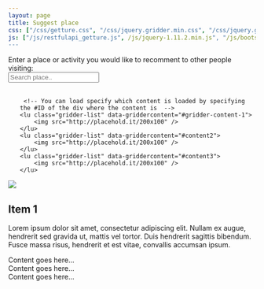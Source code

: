 ```yaml
---
layout: page
title: Suggest place
css: ["/css/getture.css", "/css/jquery.gridder.min.css", "/css/jquery.gridder.min.css.map"]
js: ["/js/restfulapi_getture.js", /js/jquery-1.11.2.min.js", "/js/bootstrap.js", "/js/jquery.gridder.min.js", "/js/getture.js"]
---
```


<div name="search" class="">
    <label for="suggest_search">Enter a place or activity you would like to recomment to other people visiting: </label><br>
    <input type="text" name="search" id="suggest_search" placeholder="Search place..">
</div>
<br>

<!-- Gridder navigation -->
<ul class="gridder" id="grider_results">

     <!-- You can load specify which content is loaded by specifying the #ID of the div where the content is  -->
    <lu class="gridder-list" data-griddercontent="#gridder-content-1">
        <img src="http://placehold.it/200x100" />
    </lu>
    <lu class="gridder-list" data-griddercontent="#content2">
        <img src="http://placehold.it/200x100" />
    </lu>
    <lu class="gridder-list" data-griddercontent="#content3">
        <img src="http://placehold.it/200x100" />
    </lu>

</ul>


<div id="results-query">
</div>

<div id="gridder-content-1" class="gridder-content">
                <div class="row">
                    <div class="col-sm-6">
                        <img src="http://placehold.it/600x600" class="img-responsive" />
                    </div>
                    <div class="col-sm-6">
                        <h2>Item 1</h2>
                        <p>Lorem ipsum dolor sit amet, consectetur adipiscing elit. Nullam ex augue, hendrerit sed gravida ut, mattis vel tortor. Duis hendrerit sagittis bibendum. Fusce massa risus, hendrerit et est vitae, convallis accumsan ipsum.</p>
                    </div>
                </div>
</div>

<!-- Gridder content -->
<div id="content1" class="gridder-content"> Content goes here... </div>
<div id="content2" class="gridder-content"> Content goes here... </div>
<div id="content3" class="gridder-content"> Content goes here... </div>